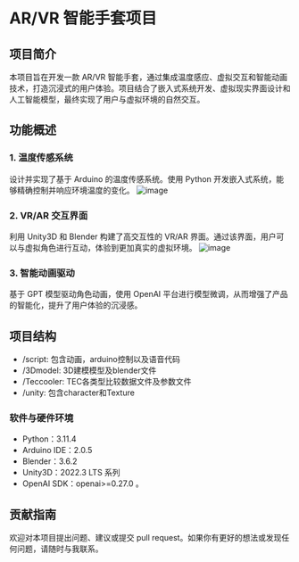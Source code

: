 # AR/VR 智能手套项目

## 项目简介

本项目旨在开发一款 AR/VR 智能手套，通过集成温度感应、虚拟交互和智能动画技术，打造沉浸式的用户体验。项目结合了嵌入式系统开发、虚拟现实界面设计和人工智能模型，最终实现了用户与虚拟环境的自然交互。

## 功能概述

### 1. 温度传感系统
设计并实现了基于 Arduino 的温度传感系统。使用 Python 开发嵌入式系统，能够精确控制并响应环境温度的变化。
![image](https://github.com/user-attachments/assets/0286ad80-4157-4ae7-8aa5-dcf5af7397ff)


### 2. VR/AR 交互界面
利用 Unity3D 和 Blender 构建了高交互性的 VR/AR 界面。通过该界面，用户可以与虚拟角色进行互动，体验到更加真实的虚拟环境。
![image](https://github.com/user-attachments/assets/a247c9c4-8643-4e67-8506-15021fcc1ba2)

### 3. 智能动画驱动
基于 GPT 模型驱动角色动画，使用 OpenAI 平台进行模型微调，从而增强了产品的智能化，提升了用户体验的沉浸感。

## 项目结构
- /script: 包含动画，arduino控制以及语音代码
- /3Dmodel: 3D建模模型及blender文件
- /Teccooler: TEC各类型比较数据文件及参数文件
- /unity: 包含character和Texture
  
### 软件与硬件环境
- Python：3.11.4  
- Arduino IDE：2.0.5  
- Blender：3.6.2  
- Unity3D：2022.3 LTS 系列  
- OpenAI SDK：openai>=0.27.0  。

## 贡献指南

欢迎对本项目提出问题、建议或提交 pull request。如果你有更好的想法或发现任何问题，请随时与我联系。

